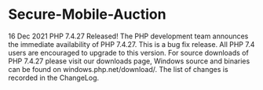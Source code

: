 # Secure-Mobile-Auction
16 Dec 2021 PHP 7.4.27 Released! The PHP development team announces the immediate availability of PHP 7.4.27. This is a bug fix release.  All PHP 7.4 users are encouraged to upgrade to this version.  For source downloads of PHP 7.4.27 please visit our downloads page, Windows source and binaries can be found on windows.php.net/download/. The list of changes is recorded in the ChangeLog.
